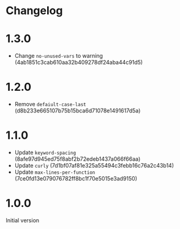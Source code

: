 # Changelog

# 1.3.0

- Change `no-unused-vars` to warning (4ab1851c3cab610aa32b409278df24aba44c91d5)

# 1.2.0

- Remove `defaiult-case-last` (d8b233e665107b75b15bca6d71078e1491617d5a)

# 1.1.0

- Update `keyword-spacing` (8afe97d945ed75f8abf2b72edeb1437a066f66aa)
- Update `curly` (7d1bf07af81e325a55494c3febb16c76a2c43b14)
- Update `max-lines-per-function` (7ce0fd13e079076782ff8bc1f70e5015e3ad9150)

# 1.0.0

Initial version
